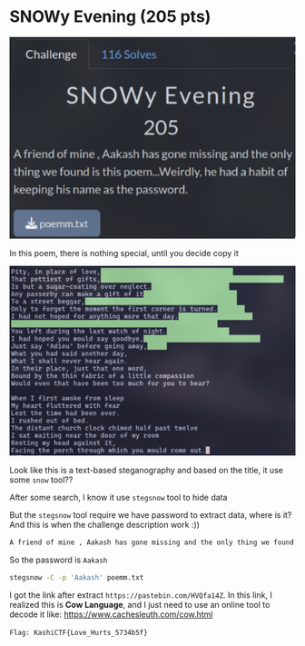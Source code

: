 # SNOWy Evening (205 pts)

![SNOWyEvening](img/snowyevening.png)

In this poem, there is nothing special, until you decide copy it

![](img/snowyevening-copy.png)

Look like this is a text-based steganography and based on the title, it use some `snow` tool??

After some search, I know it use `stegsnow` tool to hide data

But the `stegsnow` tool require we have password to extract data, where is it? And this is when the challenge description work :))

```txt
A friend of mine , Aakash has gone missing and the only thing we found is this poem...Weirdly, he had a habit of keeping his name as the password.
```

So the password is `Aakash`

```sh
stegsnow -C -p 'Aakash' poemm.txt
```

I got the link after extract `https://pastebin.com/HVQfa14Z`. In this link, I realized this is **Cow Language**, and I just need to use an online tool to decode it like: https://www.cachesleuth.com/cow.html

`Flag: KashiCTF{Love_Hurts_5734b5f}`
